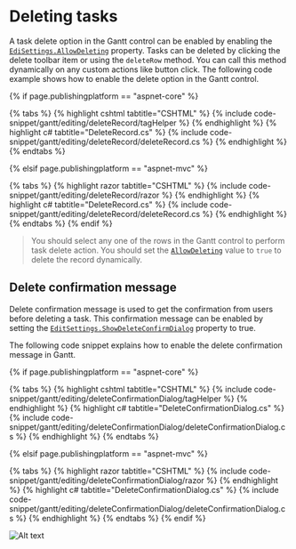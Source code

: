 # Deleting tasks

A task delete option in the Gantt control can be enabled by enabling the [`EdiSettings.AllowDeleting`](https://help.syncfusion.com/cr/aspnetcore-js2/Syncfusion.EJ2.Gantt.GanttEditSettings.html#Syncfusion_EJ2_Gantt_GanttEditSettings_AllowDeleting) property. Tasks can be deleted by clicking the delete toolbar item or using the `deleteRow` method. You can call this method dynamically on any custom actions like button click. The following code example shows how to enable the delete option in the Gantt control.

{% if page.publishingplatform == "aspnet-core" %}

{% tabs %}
{% highlight cshtml tabtitle="CSHTML" %}
{% include code-snippet/gantt/editing/deleteRecord/tagHelper %}
{% endhighlight %}
{% highlight c# tabtitle="DeleteRecord.cs" %}
{% include code-snippet/gantt/editing/deleteRecord/deleteRecord.cs %}
{% endhighlight %}
{% endtabs %}

{% elsif page.publishingplatform == "aspnet-mvc" %}

{% tabs %}
{% highlight razor tabtitle="CSHTML" %}
{% include code-snippet/gantt/editing/deleteRecord/razor %}
{% endhighlight %}
{% highlight c# tabtitle="DeleteRecord.cs" %}
{% include code-snippet/gantt/editing/deleteRecord/deleteRecord.cs %}
{% endhighlight %}
{% endtabs %}
{% endif %}



> You should select any one of the rows in the Gantt control to perform task delete action.
> You should set the [`AllowDeleting`](https://help.syncfusion.com/cr/aspnetcore-js2/Syncfusion.EJ2.Gantt.GanttEditSettings.html#Syncfusion_EJ2_Gantt_GanttEditSettings_AllowDeleting) value to `true` to delete the record dynamically.

## Delete confirmation message

Delete confirmation message is used to get the confirmation from users before deleting a task. This confirmation message can be enabled by setting the [`EditSettings.ShowDeleteConfirmDialog`](https://help.syncfusion.com/cr/aspnetcore-js2/Syncfusion.EJ2.Gantt.GanttEditSettings.html#Syncfusion_EJ2_Gantt_GanttEditSettings_ShowDeleteConfirmDialog) property to true.

The following code snippet explains how to enable the delete confirmation message in Gantt.

{% if page.publishingplatform == "aspnet-core" %}

{% tabs %}
{% highlight cshtml tabtitle="CSHTML" %}
{% include code-snippet/gantt/editing/deleteConfirmationDialog/tagHelper %}
{% endhighlight %}
{% highlight c# tabtitle="DeleteConfirmationDialog.cs" %}
{% include code-snippet/gantt/editing/deleteConfirmationDialog/deleteConfirmationDialog.cs %}
{% endhighlight %}
{% endtabs %}

{% elsif page.publishingplatform == "aspnet-mvc" %}

{% tabs %}
{% highlight razor tabtitle="CSHTML" %}
{% include code-snippet/gantt/editing/deleteConfirmationDialog/razor %}
{% endhighlight %}
{% highlight c# tabtitle="DeleteConfirmationDialog.cs" %}
{% include code-snippet/gantt/editing/deleteConfirmationDialog/deleteConfirmationDialog.cs %}
{% endhighlight %}
{% endtabs %}
{% endif %}



![Alt text](images/deleteConfirmationDialog.png)